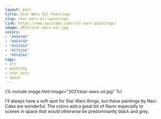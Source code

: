 ```yaml
---
layout: post
title: Star Wars Oil Paintings
slug: star-wars-oil-paintings
link: https://www.nacicaba.com/star-wars-paintings/
image: 2021/star-wars-oil.jpg
colors:
- "#A0A39E"
- "#4E4F4D"
- "#555E69"
- "#575C60"
- "#8FA5AA"
tags:
- art
- painting
- star wars
- space
---
```


{% include image.html image="2021/star-wars-oil.jpg" %}

I'll always have a soft spot for Star Wars things, but these paintings by Naci Caba are wonderful. The colors add a great bit of flavor especially to scenes in space that would otherwise be predominantly black and grey.
